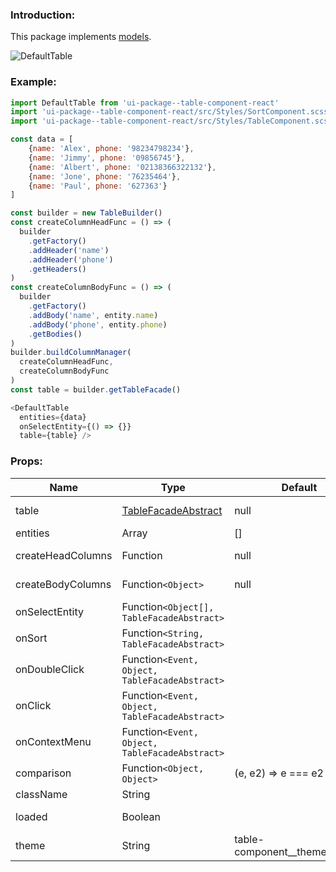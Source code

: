 ### Introduction:
This package implements [models](https://github.com/ui-package/table-component).

![DefaultTable](https://raw.githubusercontent.com/gothic-prince/ui-package--table-component-react/master/images/DefaultTableComponent.png)

### Example: 
```javascript
import DefaultTable from 'ui-package--table-component-react'
import 'ui-package--table-component-react/src/Styles/SortComponent.scss'
import 'ui-package--table-component-react/src/Styles/TableComponent.scss'

const data = [
    {name: 'Alex', phone: '98234798234'},
    {name: 'Jimmy', phone: '09856745'},
    {name: 'Albert', phone: '02138366322132'},
    {name: 'Jone', phone: '76235464'},
    {name: 'Paul', phone: '627363'}
]

const builder = new TableBuilder()
const createColumnHeadFunc = () => (
  builder
    .getFactory()
    .addHeader('name')
    .addHeader('phone')
    .getHeaders()
)
const createColumnBodyFunc = () => (
  builder
    .getFactory()
    .addBody('name', entity.name)
    .addBody('phone', entity.phone)
    .getBodies()
)
builder.buildColumnManager(
  createColumnHeadFunc,
  createColumnBodyFunc
)
const table = builder.getTableFacade()
```
```javascript
<DefaultTable
  entities={data}
  onSelectEntity={() => {}}
  table={table} />
```


### Props:

| Name | Type | Default | Description |
| --- | --- | --- | --- |
| table | [TableFacadeAbstract](https://github.com/ui-package/table-component/blob/master/src/Facades/TableFacadeAbstract.js) | null | You can get its via [TableBuilder](https://github.com/ui-package/table-component/tree/master/src/Builders/TableBuilder) |
| entities | Array | [] | You need input your data |
| createHeadColumns | Function | null | Should return array of [ColumnHeadEntityInterface](https://github.com/ui-package/table-component/blob/master/src/Entities/HeadColumn/ColumnHeadEntityInterface.js) |
| createBodyColumns | Function`<Object>` | null | Should return array of [ColumnBodyEntityInterface](https://github.com/ui-package/table-component/blob/master/src/Entities/BodyColumn/ColumnBodyEntityInterface.js)  |
| onSelectEntity | Function`<Object[], TableFacadeAbstract>` |  |  |
| onSort | Function`<String, TableFacadeAbstract>` | | |
| onDoubleClick | Function`<Event, Object, TableFacadeAbstract>` | | |
| onClick | Function`<Event, Object, TableFacadeAbstract>` | | |
| onContextMenu | Function`<Event, Object, TableFacadeAbstract>` | | |
| comparison | Function`<Object, Object>` | (e, e2) => e === e2 | |
| className | String | | |
| loaded | Boolean | | It need you if you use async |
| theme | String | table-component__theme_default |  |
